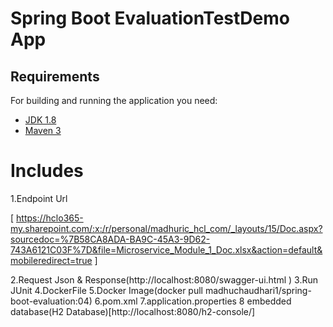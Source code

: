 # Spring Boot EvaluationTestDemo App  

## Requirements

For building and running the application you need:

- [JDK 1.8](http://www.oracle.com/technetwork/java/javase/downloads/jdk8-downloads-2133151.html)
- [Maven 3](https://maven.apache.org)


# Includes

1.Endpoint Url

[  https://hclo365-my.sharepoint.com/:x:/r/personal/madhuric_hcl_com/_layouts/15/Doc.aspx?sourcedoc=%7B58CA8ADA-BA9C-45A3-9D62-743A6121C03F%7D&file=Microservice_Module_1_Doc.xlsx&action=default&mobileredirect=true ]

2.Request Json & Response(http://localhost:8080/swagger-ui.html )
3.Run JUnit
4.DockerFile
5.Docker Image(docker pull madhuchaudhari1/spring-boot-evaluation:04)
6.pom.xml
7.application.properties
8 embedded database(H2 Database)[http://localhost:8080/h2-console/]

